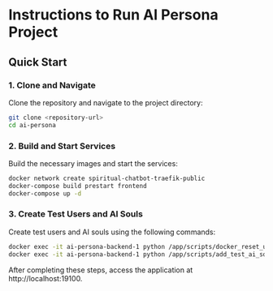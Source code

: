 # Instructions to Run AI Persona Project

## Quick Start

### 1. Clone and Navigate
Clone the repository and navigate to the project directory:
```bash
git clone <repository-url>
cd ai-persona
```

### 2. Build and Start Services
Build the necessary images and start the services:
```bash
docker network create spiritual-chatbot-traefik-public
docker-compose build prestart frontend
docker-compose up -d
```

### 3. Create Test Users and AI Souls
Create test users and AI souls using the following commands:
```bash
docker exec -it ai-persona-backend-1 python /app/scripts/docker_reset_users.py
docker exec -it ai-persona-backend-1 python /app/scripts/add_test_ai_souls.py admin@example.com
```

After completing these steps, access the application at http://localhost:19100. 